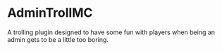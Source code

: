# AdminTrollMC
A trolling plugin designed to have some fun with players when being an admin gets to be a little too boring.
